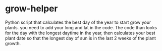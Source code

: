 # grow-helper
Python script that calculates the best day of the year to start grow your plants. you need to add your long and lat in the code. The code than looks for the day with the longest daytime in the year, then calculates your best plant date so that the longest day of sun is in the last 2 weeks of the plant growth.
